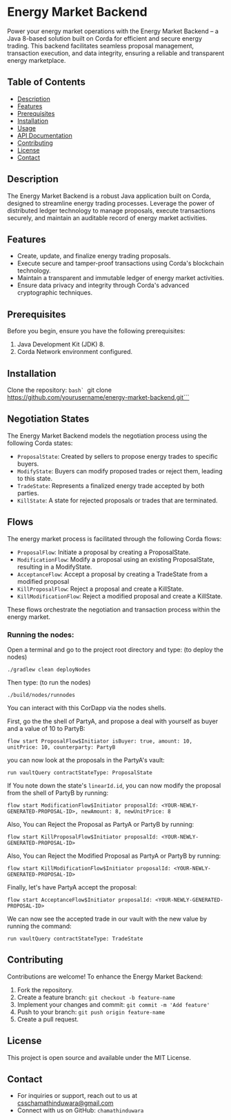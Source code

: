 # Energy Market Backend

Power your energy market operations with the Energy Market Backend – a Java 8-based solution built on Corda for efficient and secure energy trading. This backend facilitates seamless proposal management, transaction execution, and data integrity, ensuring a reliable and transparent energy marketplace.

## Table of Contents
- [Description](#description)
- [Features](#features)
- [Prerequisites](#prerequisites)
- [Installation](#installation)
- [Usage](#usage)
- [API Documentation](#api-documentation)
- [Contributing](#contributing)
- [License](#license)
- [Contact](#contact)

## Description
The Energy Market Backend is a robust Java application built on Corda, designed to streamline energy trading processes. Leverage the power of distributed ledger technology to manage proposals, execute transactions securely, and maintain an auditable record of energy market activities.

## Features
- Create, update, and finalize energy trading proposals.
- Execute secure and tamper-proof transactions using Corda's blockchain technology.
- Maintain a transparent and immutable ledger of energy market activities.
- Ensure data privacy and integrity through Corda's advanced cryptographic techniques.

## Prerequisites
Before you begin, ensure you have the following prerequisites:
1. Java Development Kit (JDK) 8.
2. Corda Network environment configured.

## Installation
Clone the repository:
  ```bash`
  ```git clone https://github.com/yourusername/energy-market-backend.git```

## Negotiation States

The Energy Market Backend models the negotiation process using the following Corda states:

* `ProposalState`: Created by sellers to propose energy trades to specific buyers.
* `ModifyState`: Buyers can modify proposed trades or reject them, leading to this state.
* `TradeState`: Represents a finalized energy trade accepted by both parties.
* `KillState`: A state for rejected proposals or trades that are terminated.


## Flows
The energy market process is facilitated through the following Corda flows:

* `ProposalFlow`: Initiate a proposal by creating a ProposalState.
* `ModificationFlow`: Modify a proposal using an existing ProposalState, resulting in a ModifyState.
* `AcceptanceFlow`: Accept a proposal by creating a TradeState from a modified proposal
* `KillProposalFlow`: Reject a proposal and create a KillState.
* `KillModificationFlow`: Reject a modified proposal and create a KillState.

These flows orchestrate the negotiation and transaction process within the energy market.

### Running the nodes:

Open a terminal and go to the project root directory and type: (to deploy the nodes)
```
./gradlew clean deployNodes
```
Then type: (to run the nodes)
```
./build/nodes/runnodes
```

You can interact with this CorDapp via the nodes shells.

First, go the the shell of PartyA, and propose a deal with yourself as buyer and a value of 10 to PartyB:

    flow start ProposalFlow$Initiator isBuyer: true, amount: 10, unitPrice: 10, counterparty: PartyB

you can now look at the proposals in the PartyA's vault:

    run vaultQuery contractStateType: ProposalState

If You note down the state's `linearId.id`, you can now modify the proposal from the shell of PartyB by running:

    flow start ModificationFlow$Initiator proposalId: <YOUR-NEWLY-GENERATED-PROPOSAL-ID>, newAmount: 8, newUnitPrice: 8

Also, You can Reject the Proposal as PartyA or PartyB by running:

    flow start KillProposalFlow$Initiator proposalId: <YOUR-NEWLY-GENERATED-PROPOSAL-ID>
    
Also, You can Reject the Modified Proposal as PartyA or PartyB by running:

    flow start KillModificationFlow$Initiator proposalId: <YOUR-NEWLY-GENERATED-PROPOSAL-ID>

Finally, let's have PartyA accept the proposal:

    flow start AcceptanceFlow$Initiator proposalId: <YOUR-NEWLY-GENERATED-PROPOSAL-ID>

We can now see the accepted trade in our vault with the new value by running the command:

    run vaultQuery contractStateType: TradeState

## Contributing
Contributions are welcome! To enhance the Energy Market Backend:

1. Fork the repository.
2. Create a feature branch: `git checkout -b feature-name`
3. Implement your changes and commit: `git commit -m 'Add feature'`
4. Push to your branch: `git push origin feature-name`
5. Create a pull request.

## License
This project is open source and available under the MIT License.

## Contact
* For inquiries or support, reach out to us at csschamathinduwara@gmail.com
* Connect with us on GitHub: `chamathinduwara`

